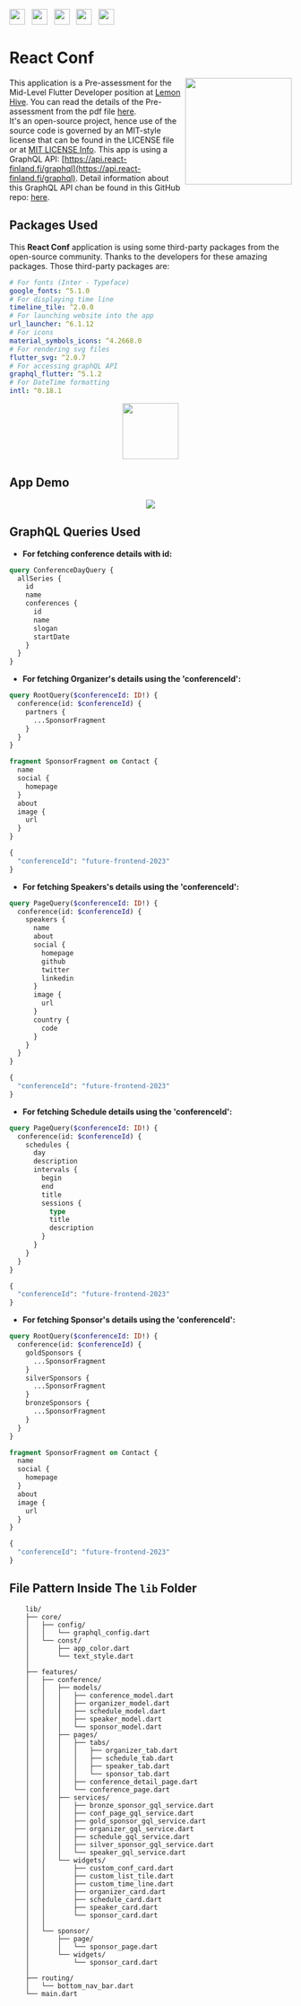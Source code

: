 <img src="screenshots/badges/built-with-love.svg" height="28px"/>&nbsp;&nbsp;
<img src="screenshots/badges/flutter-dart.svg" height="28px" />&nbsp;&nbsp;
<a href="https://choosealicense.com/licenses/mit/" target="_blank"><img src="screenshots/badges/license-MIT.svg" height="28px" /></a>&nbsp;&nbsp;
<img src="screenshots/badges/Flutter-3.svg" height="28px" />&nbsp;&nbsp;
<img src="screenshots/badges/dart-null_safety-blue.svg" height="28px"/>

# React Conf

<img align="right" src="screenshots/app_icon/playstore.png" height="190"></img>
This application is a Pre-assessment for the Mid-Level Flutter Developer position at [Lemon Hive](https://www.lemonhive.com/). You can read the details of the Pre-assessment from the pdf file [here](screenshots/pdf/Flutter-MID_Instruction.pdf).<br /> It's an open-source project, hence use of the source code is governed by an MIT-style license that can be found in the LICENSE file or at [MIT LICENSE Info](https://choosealicense.com/licenses/mit/). This app is using a GraphQL API: [https://api.react-finland.fi/graphql](https://api.react-finland.fi/graphql). Detail information about this GraphQL API chan be found in this GitHub repo: [here](https://github.com/ReactFinland/graphql-api).

## Packages Used

This **React Conf** application is using some third-party packages from the open-source community. Thanks to the developers for these amazing packages. Those third-party packages are:

```yaml
# For fonts (Inter - Typeface)
google_fonts: ^5.1.0
# For displaying time line
timeline_tile: ^2.0.0
# For launching website into the app
url_launcher: ^6.1.12
# For icons
material_symbols_icons: ^4.2668.0
# For rendering svg files
flutter_svg: ^2.0.7
# For accessing graphQL API
graphql_flutter: ^5.1.2
# For DateTime formatting
intl: ^0.18.1
```

<p align="center">
    <a href="https://drive.google.com/file/d/1Wog_dIS-VDg44YEaT93mvwoI3-BOZ_Ad/view?usp=sharing" target="_blank"><img src="screenshots/download_apk/download.png" height="100" ></img></a>
  </p>

## App Demo

<p align="center"><img src="screenshots/gif/application_demo.gif"></p>

## GraphQL Queries Used

- **For fetching conference details with id:**

```graphql
query ConferenceDayQuery {
  allSeries {
    id
    name
    conferences {
      id
      name
      slogan
      startDate
    }
  }
}
```

- **For fetching Organizer's details using the 'conferenceId':**

```graphql
query RootQuery($conferenceId: ID!) {
  conference(id: $conferenceId) {
    partners {
      ...SponsorFragment
    }
  }
}

fragment SponsorFragment on Contact {
  name
  social {
    homepage
  }
  about
  image {
    url
  }
}
```

```graphql
{
  "conferenceId": "future-frontend-2023"
}
```

- **For fetching Speakers's details using the 'conferenceId':**

```graphql
query PageQuery($conferenceId: ID!) {
  conference(id: $conferenceId) {
    speakers {
      name
      about
      social {
        homepage
        github
        twitter
        linkedin
      }
      image {
        url
      }
      country {
        code
      }
    }
  }
}
```

```graphql
{
  "conferenceId": "future-frontend-2023"
}
```

- **For fetching Schedule details using the 'conferenceId':**

```graphql
query PageQuery($conferenceId: ID!) {
  conference(id: $conferenceId) {
    schedules {
      day
      description
      intervals {
        begin
        end
        title
        sessions {
          type
          title
          description
        }
      }
    }
  }
}
```

```graphql
{
  "conferenceId": "future-frontend-2023"
}
```

- **For fetching Sponsor's details using the 'conferenceId':**

```graphql
query RootQuery($conferenceId: ID!) {
  conference(id: $conferenceId) {
    goldSponsors {
      ...SponsorFragment
    }
    silverSponsors {
      ...SponsorFragment
    }
    bronzeSponsors {
      ...SponsorFragment
    }
  }
}

fragment SponsorFragment on Contact {
  name
  social {
    homepage
  }
  about
  image {
    url
  }
}
```

```graphql
{
  "conferenceId": "future-frontend-2023"
}
```

## File Pattern Inside The `lib` Folder

```
    lib/
    ├── core/
    │   ├── config/
    │   │   └── graphql_config.dart
    │   └── const/
    │       ├── app_color.dart
    │       └── text_style.dart
    │
    ├── features/
    │   ├── conference/
    │   │   ├── models/
    │   │   │   ├── conference_model.dart
    │   │   │   ├── organizer_model.dart
    │   │   │   ├── schedule_model.dart
    │   │   │   ├── speaker_model.dart
    │   │   │   └── sponsor_model.dart
    │   │   ├── pages/
    │   │   │   ├── tabs/
    │   │   │   │   ├── organizer_tab.dart
    │   │   │   │   ├── schedule_tab.dart
    │   │   │   │   ├── speaker_tab.dart
    │   │   │   │   └── sponsor_tab.dart
    │   │   │   ├── conference_detail_page.dart
    │   │   │   └── conference_page.dart
    │   │   ├── services/
    │   │   │   ├── bronze_sponsor_gql_service.dart
    │   │   │   ├── conf_page_gql_service.dart
    │   │   │   ├── gold_sponsor_gql_service.dart
    │   │   │   ├── organizer_gql_service.dart
    │   │   │   ├── schedule_gql_service.dart
    │   │   │   ├── silver_sponsor_gql_service.dart
    │   │   │   └── speaker_gql_service.dart
    │   │   └── widgets/
    │   │       ├── custom_conf_card.dart
    │   │       ├── custom_list_tile.dart
    │   │       ├── custom_time_line.dart
    │   │       ├── organizer_card.dart
    │   │       ├── schedule_card.dart
    │   │       ├── speaker_card.dart
    │   │       └── sponsor_card.dart
    │   │
    │   └── sponsor/
    │       ├── page/
    │       │   └── sponsor_page.dart
    │       └── widgets/
    │           └── sponsor_card.dart
    │
    ├── routing/
    │   └── bottom_nav_bar.dart
    └── main.dart
```
